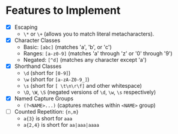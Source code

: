 # Features to Implement
- [x] Escaping
  - `\*` or `\+` (allows you to match literal metacharacters).
- [x] Character Classes
  - Basic: `[abc]` (matches 'a', 'b', or 'c')
  - Ranges: `[a-z0-9]` (matches 'a' through 'z' or '0' through '9')
  - Negated: `[^d]` (matches any character except 'a')
- [x] Shorthand Classes
  - `\d` (short for `[0-9]`)
  - `\w` (short for `[a-zA-Z0-9_]`)
  - `\s` (short for `[ \t\n\r\f]` and other whitespace)
  - `\D`, `\W`, `\S` (negated versions of `\d`, `\w`, `\s` respectively)
- [x] Named Capture Groups
  - `(?<NAME>...)` (captures matches within `<NAME>` group)
- [ ] Counted Repetition: `{n,m}`
  - `a{3}` is short for `aaa`
  - `a{2,4}` is short for `aa|aaa|aaaa`
